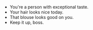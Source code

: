 * You're a person with exceptional taste.
* Your hair looks nice today.
* That blouse looks good on you.
* Keep it up, boss.
